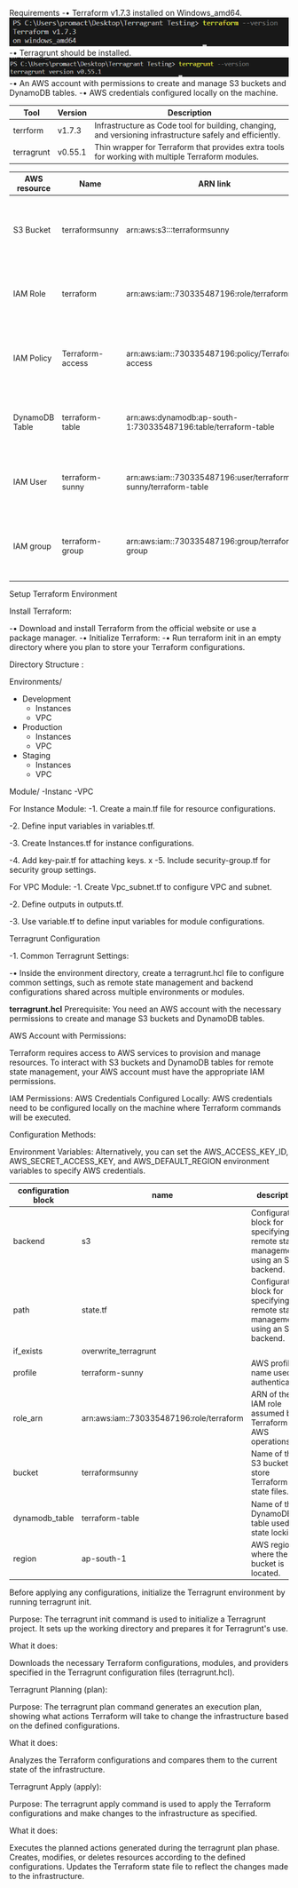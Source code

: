 Requirements
-•	Terraform v1.7.3 installed on Windows_amd64.
![Terraform_version](image.png)
-•	Terragrunt should be installed.
![Terragrunt](image-1.png)
-•	An AWS account with permissions to create and manage S3 buckets and DynamoDB tables.
-•	AWS credentials configured locally on the machine.

|Tool|Version|Description|
|--|--|--|
|terrform|v1.7.3|Infrastructure as Code tool for building, changing, and versioning infrastructure safely and efficiently. |
|terragrunt|v0.55.1| Thin wrapper for Terraform that provides extra tools for working with multiple Terraform modules. |

|AWS resource | Name | ARN link | Description|
|--|--|--|--|
|S3 Bucket|terraformsunny|arn:aws:s3:::terraformsunny|Object storage service used for storing Terraform state files remotely.|
|IAM Role|terraform|arn:aws:iam::730335487196:role/terraform|IAM role assumed by Terraform or Terragrunt for AWS operations.|
| IAM Policy |Terraform-access|arn:aws:iam::730335487196:policy/Terraform-access|Policy attached to the IAM role defining permissions for AWS resources.|
|DynamoDB Table|terraform-table|arn:aws:dynamodb:ap-south-1:730335487196:table/terraform-table|Table used for state locking in Terraform remote state configuration.|
| IAM User |terraform-sunny|arn:aws:iam::730335487196:user/terraform-sunny/terraform-table|IAM user with necessary permissions for Terraform and Terragrunt.|
|IAM group|terraform-group|arn:aws:iam::730335487196:group/terraform-group|IAM group with necessary permissions for Terraform and Terragrun.|



Setup Terraform Environment

Install Terraform:

-•	Download and install Terraform from the official website or use a package manager.
-•	Initialize Terraform:
-•	Run terraform init in an empty directory where you plan to store your Terraform configurations.

Directory Structure :

Environments/

- Development
  - Instances
  - VPC
- Production
  - Instances
  - VPC
- Staging
  - Instances
  - VPC


Module/
 -Instanc
 -VPC

 For Instance Module:
-1.	Create a main.tf file for resource configurations.

-2.	Define input variables in variables.tf.

-3.	Create Instances.tf for instance configurations.

-4.	Add key-pair.tf for attaching keys.
x
-5.	Include security-group.tf for security group settings.

For VPC Module:
-1.	Create Vpc_subnet.tf to configure VPC and subnet.

-2.	Define outputs in outputs.tf.

-3.	Use variable.tf to define input variables for module configurations.

Terragrunt Configuration

-1.	Common Terragrunt Settings:

-•	Inside the environment directory, create a terragrunt.hcl file to configure common settings, such as remote state management and backend configurations shared across multiple environments or modules.

**terragrunt.hcl**
Prerequisite: 
You need an AWS account with the necessary permissions to create and manage S3 buckets and DynamoDB tables.

AWS Account with Permissions:

Terraform requires access to AWS services to provision and manage resources. To interact with S3 buckets and DynamoDB tables for remote state management, your AWS account must have the appropriate IAM permissions.

IAM Permissions: 
AWS Credentials Configured Locally: AWS credentials need to be configured locally on the machine where Terraform commands will be executed.

Configuration Methods:

Environment Variables: Alternatively, you can set the AWS_ACCESS_KEY_ID, AWS_SECRET_ACCESS_KEY, and AWS_DEFAULT_REGION environment variables to specify AWS credentials.

|configuration block| name | description|
|----|----|----|
|backend|s3|Configuration block for specifying remote state management using an S3 backend.|
|path|state.tf|Configuration block for specifying remote state management using an S3 backend.|
|if_exists|overwrite_terragrunt||
|profile|terraform-sunny|AWS profile name used for authentication.|
|role_arn|arn:aws:iam::730335487196:role/terraform|	ARN of the IAM role assumed by Terraform for AWS operations.|
|bucket|terraformsunny|Name of the S3 bucket to store Terraform state files.|
|dynamodb_table|terraform-table|Name of the DynamoDB table used for state locking.|
|region|ap-south-1|AWS region where the S3 bucket is located.|

Before applying any configurations, initialize the Terragrunt environment by running terragrunt init.

Purpose: The terragrunt init command is used to initialize a Terragrunt project. It sets up the working directory and prepares it for Terragrunt's use.

What it does:

Downloads the necessary Terraform configurations, modules, and providers specified in the Terragrunt configuration files (terragrunt.hcl).

Terragrunt Planning (plan):

Purpose: The terragrunt plan command generates an execution plan, showing what actions Terraform will take to change the infrastructure based on the defined configurations.

What it does:

Analyzes the Terraform configurations and compares them to the current state of the infrastructure.


Terragrunt Apply (apply):

Purpose: The terragrunt apply command is used to apply the Terraform configurations and make changes to the infrastructure as specified.

What it does:

Executes the planned actions generated during the terragrunt plan phase.
Creates, modifies, or deletes resources according to the defined configurations.
Updates the Terraform state file to reflect the changes made to the infrastructure.

